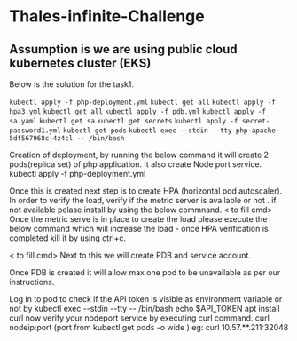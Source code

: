 # Thales-infinite-Challenge
## Assumption is we are using public cloud kubernetes cluster (EKS)

Below is the solution for the task1.

`kubectl apply -f php-deployment.yml`
`kubectl get all`
`kubectl apply -f hpa3.yml`
`kubectl get all`
`kubectl apply -f pdb.yml`
`kubectl apply -f sa.yaml`
`kubectl get sa`
`kubectl get secrets`
`kubectl apply -f secret-password1.yml`
`kubectl get pods`
`kubectl exec --stdin --tty php-apache-5df567968c-4z4cl -- /bin/bash`

Creation of deployment, by running the below command it will create 2 pods(replica set) of php application.
It also create Node port service.
kubectl apply -f php-deployment.yml

Once this is created next step is to create HPA (horizontal pod autoscaler).
In order to verify the load, verify if the metric server is available or not .
if not available pelase install by using the below commnand.
< to fill cmd>
Once the metric serve is in place to create the load please execute the below command which will increase the load - once HPA verification is completed kill it by using ctrl+c.

< to fill cmd>
Next to this we will create PDB and service account.

Once PDB is created it will allow max one pod to be unavailable as per our instructions.

Log in to pod to check if the API token is visible as environment variable or not by 
kubectl exec --stdin --tty <php-apache-5df567968c-4z4cl> -- /bin/bash 
  echo $API_TOKEN
apt install curl 
  now verify your nodeport service by executing curl command.
  curl nodeip:port (port from kubectl get pods -o wide )
  eg: curl 10.57.**.211:32048

